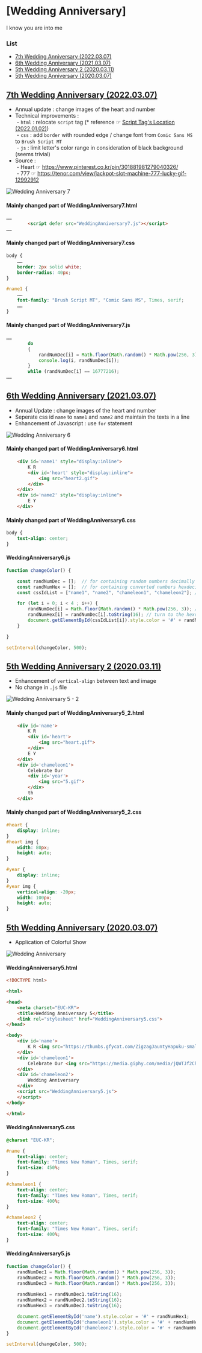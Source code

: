 # [Wedding Anniversary]

I know you are into me


### List

- [7th Wedding Anniversary (2022.03.07)](#7th-wedding-anniversary-20220307)
- [6th Wedding Anniversary (2021.03.07)](#6th-wedding-anniversary-20210307)
- [5th Wedding Anniversary 2 (2020.03.11)](#5th-wedding-anniversary-2-20200311)
- [5th Wedding Anniversary (2020.03.07)](#5th-wedding-anniversary-20200307)


## [7th Wedding Anniversary (2022.03.07)](#list)

- Annual update : change images of the heart and number
- Technical improvements :  
&nbsp;- `html` : relocate `script` tag (* reference ☞ [Script Tag's Location (2022.01.02)](#script-tags-location-20220102))  
&nbsp;- `css` : add `border` with rounded edge / change font from `Comic Sans MS` to `Brush Script MT`  
&nbsp;- `js` : limit letter's color range in consideration of black background (seems trivial)
- Source :  
&nbsp;- Heart ☞ https://www.pinterest.co.kr/pin/301881981279040326/  
&nbsp;- 777 ☞ https://tenor.com/view/jackpot-slot-machine-777-lucky-gif-12992912

![Wedding Anniversary 7](./Images/WeddingAnniversary7.gif)

#### Mainly changed part of WeddingAnniversary7.html
```html
……
        <script defer src="WeddingAnniversary7.js"></script>
……
```

#### Mainly changed part of WeddingAnniversary7.css
```css
body {
    ……
    border: 2px solid white;
    border-radius: 40px;
}
```
```css
#name1 {
	……
	font-family: "Brush Script MT", "Comic Sans MS", Times, serif;
	……
}
```

#### Mainly changed part of WeddingAnniversary7.js
```js
……
        do                                                                          // to avoid black letters on the black background
        {
            randNumDec[i] = Math.floor(Math.random() * Math.pow(256, 3));           // generate RGB color (decimal)
            console.log(i, randNumDec[i]);                                          // test : ok
        }
        while (randNumDec[i] == 16777216);                                          // 256^3 = 16777216
……
```


## [6th Wedding Anniversary (2021.03.07)](#list)
- Annual Update : change images of the heart and number
- Seperate css id `name` to `name1` and `name2` and maintain the texts in a line
- Enhancement of Javascript : use `for` statement

![Wedding Anniversary 6](./Images/WeddingAnniversary6.gif)

#### Mainly changed part of WeddingAnniversary6.html
```html
	<div id='name1' style="display:inline">
		K R
		<div id='heart' style="display:inline">
			<img src="heart2.gif">
		</div>
	</div>
	<div id='name2' style="display:inline">
		E Y
	</div>
```

#### Mainly changed part of WeddingAnniversary6.css
```css
body {
	text-align: center;
}
```

#### WeddingAnniversary6.js
```js
function changeColor() {

	const randNumDec = []; 	// for containing random numbers decimally
	const randNumHex = []; 	// for containing converted numbers hexdecimally
	const cssIdList = ["name1", "name2", "chameleon1", "chameleon2"]; // css id list to change colors

	for (let i = 0; i < 4 ; i++) {
		randNumDec[i] = Math.floor(Math.random() * Math.pow(256, 3)); // generate RGB color (decimal)
		randNumHex[i] = randNumDec[i].toString(16); // turn to the hexdecimal
		document.getElementById(cssIdList[i]).style.color = '#' + randNumHex[i]; // style-color requires #XXXXXX
	}

}

setInterval(changeColor, 500);
```


## [5th Wedding Anniversary 2 (2020.03.11)](#list)
- Enhancement of `vertical-align` between text and image
- No change in `.js` file

![Wedding Anniversary 5 - 2](./Images/WeddingAnniversary5_2.gif)

#### Mainly changed part of WeddingAnniversary5_2.html
```html
	<div id='name'>
		K R
		<div id='heart'>
			<img src="heart.gif">
		</div>
		E Y
	</div>
	<div id='chameleon1'>
		Celebrate Our
		<div id='year'>
			<img src="5.gif">
		</div>
		th
	</div>
```

#### Mainly changed part of WeddingAnniversary5_2.css
```css
#heart {
	display: inline;
}
#heart img {
	width: 80px;
	height: auto;
}

#year {
	display: inline;
}
#year img {
	vertical-align: -20px;
	width: 100px;
	height: auto;
}
```


## [5th Wedding Anniversary (2020.03.07)](#list)
- Application of Colorful Show

![Wedding Anniversary](./Images/WeddingAnniversary5.gif)

#### WeddingAnniversary5.html
```html
<!DOCTYPE html>

<html>

<head>
    <meta charset="EUC-KR">
    <title>Wedding Anniversary 5</title>
    <link rel="stylesheet" href="WeddingAnniversary5.css">
</head>

<body>
    <div id='name'>
        K R <img src="https://thumbs.gfycat.com/ZigzagJauntyHapuku-small.gif"  height="70" width="70"> E Y
    </div>
    <div id='chameleon1'>
        Celebrate Our <img src="https://media.giphy.com/media/jQWTJf2Ch2ANz2DdqU/giphy.gif"  height="80" width="80">th
    </div>
    <div id='chameleon2'>
        Wedding Anniversary
    </div>
    <script src="WeddingAnniversary5.js">
    </script> 
</body>

</html>
```

#### WeddingAnniversary5.css
```css
@charset "EUC-KR";

#name {
    text-align: center;
    font-family: "Times New Roman", Times, serif;
    font-size: 450%;
}

#chameleon1 {
    text-align: center;
    font-family: "Times New Roman", Times, serif;
    font-size: 400%;
}

#chameleon2 {
    text-align: center;
    font-family: "Times New Roman", Times, serif;
    font-size: 400%;
}
```

#### WeddingAnniversary5.js
```js
function changeColor() {
	randNumDec1 = Math.floor(Math.random() * Math.pow(256, 3));
	randNumDec2 = Math.floor(Math.random() * Math.pow(256, 3));
	randNumDec3 = Math.floor(Math.random() * Math.pow(256, 3));
	
	randNumHex1 = randNumDec1.toString(16);
	randNumHex2 = randNumDec2.toString(16);
	randNumHex3 = randNumDec3.toString(16);

	document.getElementById('name').style.color = '#' + randNumHex1;
	document.getElementById('chameleon1').style.color = '#' + randNumHex2;
	document.getElementById('chameleon2').style.color = '#' + randNumHex3;
}

setInterval(changeColor, 500);
```